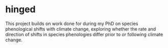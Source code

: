 # hinged

This project builds on work done for during my PhD on species phenological shifts with climate change, exploring whether the rate and direction of shifts in species phenologies differ prior to or following climate change.

